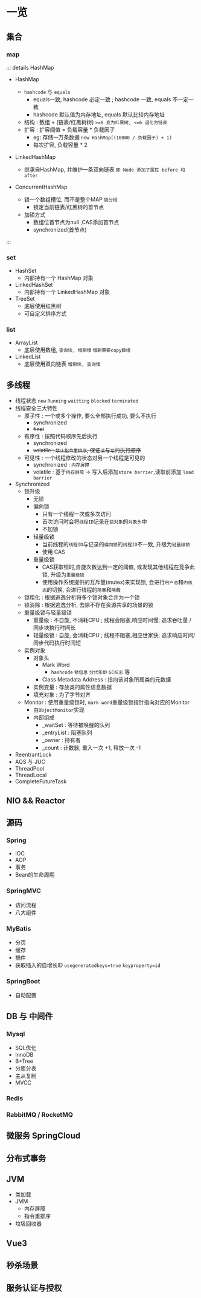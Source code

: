 # 一览

## 集合

### map

::: details HashMap

- HashMap
  - `hashcode` 与 `equals`
    - equals一致, hashcode 必定一致 ; hashcode 一致, equals 不一定一致
    - hashcode 默认值为内存地址, equals 默认比较内存地址
  - 结构 : 数组 + (链表/红黑树树)   `>=8 变为红黑树, <=6 退化为链表`
  - 扩容 : 扩容阈值 = 负载容量 * 负载因子
    - eg: 存储一万条数据 `new HashMap((10000 / 负载因子) + 1)`
    - 每次扩容, 负载容量 * 2

- LinkedHashMap
  - 继承自HashMap, 并维护一条双向链表 `即 Node 添加了属性 before 和 after`

- ConcurrentHashMap
  - 锁一个数组槽位, 而不是整个MAP `锁分段`
    - 锁定当前链表/红黑树的首节点
  - 加锁方式
    - 数组位首节点为null ,CAS添加首节点
    - synchronized(首节点)

:::

### set

- HashSet
  - 内部持有一个 HashMap 对象
- LinkedHashSet
  - 内部持有一个 LinkedHashMap 对象
- TreeSet
  - 底层使用红黑树
  - 可自定义排序方式

### list

- ArrayList
  - 底层使用数组, `查询快, 增删慢` `增删需要copy数组`
- LinkedList
  - 底层使用双向链表  `增删快, 查询慢`

## 多线程

- 线程状态 `new` `Running` `waitting` `blocked` `terminated`
- 线程安全三大特性
  - 原子性 : 一个或多个操作, 要么全部执行成功, 要么不执行
    - synchronized
    - ~~final~~
  - 有序性 : 按照代码顺序先后执行
    - synchronized
    - ~~volatile : `禁止指令重排序`, 保证`读`与`写`的执行顺序~~
  - 可见性 : 一个线程修改的状态对另一个线程是可见的
    - synchronized : `内存屏障`
    - volatile : 基于`内存屏障` -> 写入后添加`store barrier`,读取前添加 `load barrier`
- Synchronized
  - 锁升级
    - 无锁
    - 偏向锁
      - 只有一个线程一次或多次访问
      - 首次访问时会将`线程ID`记录在`锁对象`的`对象头`中
      - 不加锁
    - 轻量级锁
      - 当前线程的`线程ID`与记录的`偏向锁`的`线程ID`不一致, 升级为`轻量级锁`
      - 使用 CAS
    - 重量级锁
      - CAS获取锁时,自旋次数达到一定的阈值, 或发现其他线程在竞争此锁, 升级为`重量级锁`
      - 使用操作系统提供的互斥量(mutex)来实现锁, 会进行`用户态`和`内核态`的切换, 会进行线程的`阻塞`和`唤醒`
  - 锁粗化 : 根据逃逸分析将多个锁对象合并为一个锁
  - 锁消除 : 根据逃逸分析, 去除不存在资源共享的场景的锁
  - 重量级锁与轻量级锁
    - 重量级 :   不自旋, 不消耗CPU ; 线程会阻塞,响应时间慢;  追求吞吐量  /同步块执行时间长
    - 轻量级锁 : 自旋,   会消耗CPU ; 线程不阻塞,相应世家快;  追求响应时间/同步代码执行时间短
  - 实例对象  
    - 对象头
      - Mark Word
        - `hashcode` `锁信息` `分代年龄` `GC标志` 等
      - Class Metadata Address : 指向该对象所属类的元数据
    - 实例变量 : 存放类的属性信息数据
    - 填充对象 : 为了字节对齐
  - Monitor : 使用重量级锁时, `mark word`重量级锁指针指向对应的Monitor
    - 由`ObjectMonitor`实现
    - 内部组成
      - _waitSet : 等待被唤醒的队列
      - _entryList : 阻塞队列
      - _owner : 持有者
      - _count : 计数器, 重入一次 +1, 释放一次 -1
- ReentrantLock
- AQS 与 JUC
- ThreadPool
- ThreadLocal
- CompleteFutureTask

## NIO && Reactor

## 源码

### Spring

- IOC
- AOP
- 事务
- Bean的生命周期

### SpringMVC

- 访问流程
- 八大组件

### MyBatis

- 分页
- 缓存
- 插件
- 获取插入的自增长ID  `usegeneratedkeys=true`  `keyproperty=id`

### SpringBoot

- 自动配置

## DB 与 中间件

### Mysql

- SQL优化
- InnoDB
- B+Tree
- 分库分表
- 主从复制
- MVCC

### Redis

### RabbitMQ / RocketMQ

## 微服务 SpringCloud

## 分布式事务

## JVM

- 类加载
- JMM
  - 内存屏障
  - 指令重排序
- 垃圾回收器

## Vue3

## 秒杀场景

## 服务认证与授权
